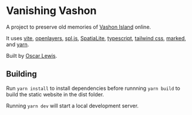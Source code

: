 # Vanishing Vashon

A project to preserve old memories of [Vashon Island](https://en.wikipedia.org/wiki/Vashon%2C_Washington) online.

It uses [vite](https://vitejs.dev/), [openlayers](https://openlayers.org/), [spl.js](https://github.com/jvail/spl.js), [SpatiaLite](https://www.gaia-gis.it/fossil/libspatialite/index), [typescript](https://www.typescriptlang.org/), [tailwind css](https://tailwindcss.com/), [marked](https://marked.js.org/), and [yarn](https://yarnpkg.com/).

Built by [Oscar Lewis](https://oscarlewis.dev/).

## Building

Run `yarn install` to install dependencies before runnning `yarn build` to build the static website in the dist folder.

Running `yarn dev` will start a local development server.
